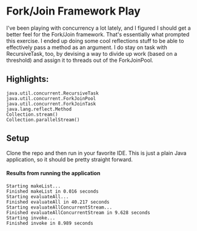# Fork/Join Framework Play
I've been playing with concurrency a lot lately, and I figured I should get a better feel for the Fork/Join framework. That's essentially what prompted this exercise. I ended up doing some cool reflections stuff to be able to effectively pass a method as an argument. I do stay on task with RecursiveTask, too, by devising a way to divide up work (based on a threshold) and assign it to threads out of the ForkJoinPool.

## Highlights:
    java.util.concurrent.RecursiveTask
    java.util.concurrent.ForkJoinPool
    java.util.concurrent.ForkJoinTask
    java.lang.reflect.Method
    Collection.stream()
    Collection.parallelStream()

## Setup
Clone the repo and then run in your favorite IDE. This is just a plain Java application, so it should be pretty straight forward.

#### Results from running the application
    Starting makeList...
    Finished makeList in 0.016 seconds
    Starting evaluateAll...
    Finished evaluateAll in 40.217 seconds
    Starting evaluateAllConcurrentStream...
    Finished evaluateAllConcurrentStream in 9.628 seconds
    Starting invoke...
    Finished invoke in 8.989 seconds
